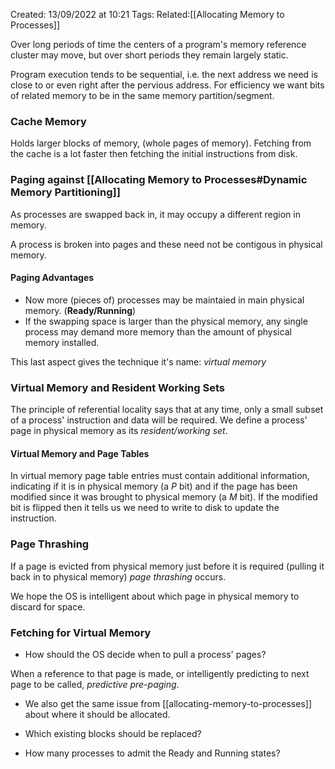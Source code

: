 Created: 13/09/2022 at 10:21
Tags: 
Related:[[Allocating Memory to Processes]]

Over long periods of time the centers of a program's memory reference cluster may move, but over short periods they remain largely static.

Program execution tends to be sequential, i.e. the next address we need is close to or even right after the pervious address.
For efficiency we want bits of related memory to be in the same memory partition/segment.

### Cache Memory
Holds larger blocks of memory, (whole pages of memory). Fetching from the cache is a lot faster then fetching the initial instructions from disk.

### Paging against [[Allocating Memory to Processes#Dynamic Memory Partitioning]]
As processes are swapped back in, it may occupy a different region in memory.

A process is broken into pages and these need not be contigous in physical memory.

#### Paging Advantages
- Now more (pieces of) processes may be maintaied in main physical memory. (**Ready/Running**)
- If the swapping space is larger than the physical memory, any single process may demand more memory than the amount of physical memory installed.

This last aspect gives the technique it's name: *virtual memory*

### Virtual Memory and Resident Working Sets
The principle of referential locality says that at any time, only a small subset of a process' instruction and data will be required.
We define a process' page in physical memory as its *resident/working set*.

#### Virtual Memory and Page Tables
In virtual memory page table entries must contain additional information, indicating if it is in physical memory (a *P* bit) and if the page has been modified since it was brought to physical memory (a *M* bit).
If the modified bit is flipped then it tells us we need to write to disk to update the instruction.

### Page Thrashing
If a page is evicted from physical memory just before it is required (pulling it back in to physical memory) *page thrashing* occurs.

We hope the OS is intelligent about which page in physical memory to discard for space.

### Fetching for Virtual Memory
- How should the OS decide when to pull a process' pages?

When a reference to that page is made, or intelligently predicting to next page to be called, *predictive pre-paging*.

- We also get the same issue from [[allocating-memory-to-processes]] about where it should be allocated.

- Which existing blocks should be replaced?

- How many processes to admit the Ready and Running states?
